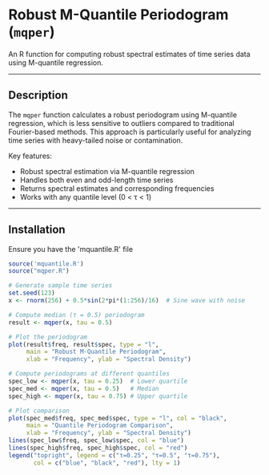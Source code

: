 # Robust M-Quantile Periodogram (`mqper`)

An R function for computing robust spectral estimates of time series data using M-quantile regression.

---

## Description
The `mqper` function calculates a robust periodogram using M-quantile regression, which is less sensitive to outliers compared to traditional Fourier-based methods. This approach is particularly useful for analyzing time series with heavy-tailed noise or contamination.

Key features:
- Robust spectral estimation via M-quantile regression
- Handles both even and odd-length time series
- Returns spectral estimates and corresponding frequencies
- Works with any quantile level (0 < τ < 1)

---

## Installation
Ensure you have the 'mquantile.R' file
```R
source('mquantile.R')
source("mqper.R")

# Generate sample time series
set.seed(123)
x <- rnorm(256) + 0.5*sin(2*pi*(1:256)/16)  # Sine wave with noise

# Compute median (τ = 0.5) periodogram
result <- mqper(x, tau = 0.5)

# Plot the periodogram
plot(result$freq, result$spec, type = "l", 
     main = "Robust M-Quantile Periodogram",
     xlab = "Frequency", ylab = "Spectral Density")

# Compute periodograms at different quantiles
spec_low <- mqper(x, tau = 0.25)  # Lower quartile
spec_med <- mqper(x, tau = 0.5)   # Median
spec_high <- mqper(x, tau = 0.75) # Upper quartile

# Plot comparison
plot(spec_med$freq, spec_med$spec, type = "l", col = "black",
     main = "Quantile Periodogram Comparison",
     xlab = "Frequency", ylab = "Spectral Density")
lines(spec_low$freq, spec_low$spec, col = "blue")
lines(spec_high$freq, spec_high$spec, col = "red")
legend("topright", legend = c("τ=0.25", "τ=0.5", "τ=0.75"),
       col = c("blue", "black", "red"), lty = 1)
